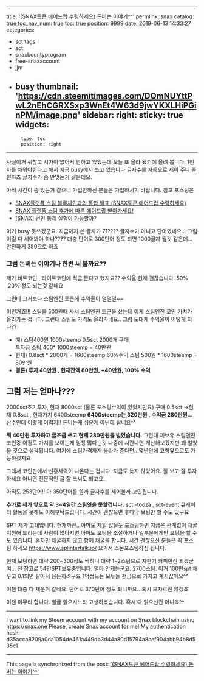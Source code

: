 
---
title: '(SNAX토큰 에어드랍 수령하세요)  돈버는 이야기^^'
permlink: snax
catalog: true
toc_nav_num: true
toc: true
position: 9999
date: 2019-06-13 14:33:27
categories:
- sct
tags:
- sct
- snaxbountyprogram
- free-snaxaccount
- jjm
- busy
thumbnail: 'https://cdn.steemitimages.com/DQmNUYttPwL2nEhCGRXSxp3WnEt4W63d9jwYKXLHiPGinPM/image.png'
sidebar:
    right:
        sticky: true
widgets:
    -
        type: toc
        position: right
---


사실이거 귀찮고 시가이 없어서 안하고 있었는데
오늘 또 올라 왔기에 올려 봅니다.
1천자를 채워야한다고 해서 지금 busy에서 쓰고 있습니다
글자수를 자동으로 세어 주니 좀 편하죠
글자수가 좀 안맞는거 같은데요. 

아직 시간이 좀 있는거 같으니 가입안하신 분들은 가입하시기 바랍니다.
참고 포스팅은 
- [SNAX플랫폼 스팀 블록체인과의 통합 발표 (SNAX토큰 에어드랍 수령하세요)](https://steemit.com/coinkorea/@donekim/snax-snax)
- [SNAX 플랫폼 스팀 추가에 따른 에어드랍 받아가세요!](https://steemit.com/kr/@jayplayco/snax)
- [[SNAX] 변인 통제 실험이 가능할까?](https://www.steemcoinpan.com/sct/@deer3/snax)

이거 busy 못쓰겠군요. 지금까지 쓴 글자가 71???? 
글자수가 아니고 단어였네요...   그럼 이걸 다 세어봐야 하나????
대충 단어로 300단어 정도 되면 1000글자 될것 같은데... 
안전하게 350으로 하죠

### 그럼 돈버는 이야기나 한번 써 볼까요??
제가 비트코인 , 라이트코인에 적금 든다고 했지요??
수익율 현재 괜찮습니다. 50% ,20% 정도 되는것 같네요

그런데 그거보다 스팀엔진 토큰에 수익율이 덜덜덜~~

이런거죠!!! 스팀을 500원때 사서 스팀엔진 토근을 샀는데
이게 스팀엔진 코인 가치가 올라가는 겁니다. 
그런대 스팀도 가격도 올라가네요.. 그럼 도대체 수익율이 어떻게 되나??
- 예) 스팀400원 1000steemp  0.5sct 2000개 구매  
        투자금 스팀 400* 1000steemp = 40만원
- 현재) 0.8sct * 2000개 = 1600steemp 60%수익
              스팀 500원 * 1600steemp =   80만원
- **결론) 투자 40만원 , 현재잔액 80만원, +40만원, 100% 수익**

## 그럼 저는 얼마나???
2000sct초기투자, 현재 8000sct (물론 포스팅수익이 있었지만요)
구매 0.5sct  ->현재  0.8sct  , 현재가치  6400steemp
 **6400steemp는 320만원 , 수익금 280만원...**
산수인데 이렇게 어렵지!! 돈버는게 쉬운게 아닌데 쉽네요^^

**뭐 40만원 투자하고 글조금 쓰고 현재 280만원을 벌었습니다.**
그런대 제보유 스팀엔진 코인중 이정도 가치를 보이는게 엄청 많다는것
나중에 시간나면 계산해보겠지만 꽤 벌었을 것으로 생각됩니다. 
여기에 스팀가격까지 올라가 준다면...몇년안에 고향앞으로도 가능하겠지요

그래서 코인판에서 신흥세력이 나온다는 겁니다.
지금도 늦지 않았어요. 잘 보고 잘 투자하세요
아니면 전문적인 글 잘 쓰쎠도 되고요.

아직도 253단어!!  아 350단어를 쓸까 글자수를 세어볼까 고민됩니다.

**추가로 제가 앞으로 약 3~4일간 스팀잇을 못할겁니다.**
sct -tooza , sct-event 큐레이터 활동을 못해도 이해부탁드립니다.
시간이 괜찮으면 후다닥 보팅만 할 수도 있구요

SPT 제가 고래입니다. 현재까진.. 아마도 제일 많을듯
포스팅하면 지금은 관계없이 채굴지원해 드리는데
사람이 많아지면 아마도 보팅을 조절하거나 일부분에게만
보팅을 할 수도 있습니다. 혼자만 채굴하지 않고 함께 채굴을
합니다.  시간 괜찮으신 분들은 꼭 포스팅 하세요
https://www.splintertalk.io/ 요기서 스몬포스팅하심 됩니다.

현재 보팅하면 대략 200~300정도 찍히니 대략 1~2스팀으로
자판기 커피한잔 되겠군여... 전 참고로 54만SPT보유중입니다.
얼마 안돼는군요. 2700스팀. 
이거 100만spt 채우고 0.1되면 팔아서 용돈하려구요
1억정도는 모두들 현금으로 가지고 계시잖아요^^

이젠 대충 다 채운거 같네요. 단어로 370단어 정도 되니까요..
혹시 모자르진 않겠죠

이젠 마무리 합니다.
뻘글 읽으시느라 고생하셨습니다.
혹시 다 읽으신건 아니죠^^



---

I want to link my Steem account with my account on Snax blockchain using https://snax.one
Please, create Snax account for me!
My authentication hash: d35acca8209a0da1054de461a449db3d44a80d15794a8cef904abb94b8d535c1

- - -

This page is synchronized from the post: ['(SNAX토큰 에어드랍 수령하세요)  돈버는 이야기^^'](https://steemit.com/@kibumh/snax)
